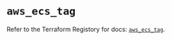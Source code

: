 # `aws_ecs_tag`

Refer to the Terraform Registory for docs: [`aws_ecs_tag`](https://registry.terraform.io/providers/hashicorp/aws/4.64.0/docs/resources/ecs_tag).
